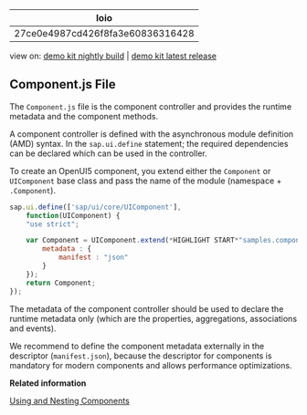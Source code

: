 <!-- loio27ce0e4987cd426f8fa3e60836316428 -->

| loio |
| -----|
| 27ce0e4987cd426f8fa3e60836316428 |

<div id="loio">

view on: [demo kit nightly build](https://openui5nightly.hana.ondemand.com/#/topic/27ce0e4987cd426f8fa3e60836316428) | [demo kit latest release](https://openui5.hana.ondemand.com/#/topic/27ce0e4987cd426f8fa3e60836316428)</div>

## Component.js File

The `Component.js` file is the component controller and provides the runtime metadata and the component methods.

A component controller is defined with the asynchronous module definition \(AMD\) syntax. In the `sap.ui.define` statement; the required dependencies can be declared which can be used in the controller.

To create an OpenUI5 component, you extend either the `Component` or `UIComponent` base class and pass the name of the module \(namespace + `.Component`\).

``` js
sap.ui.define(['sap/ui/core/UIComponent'],
	function(UIComponent) {
	"use strict";

	var Component = UIComponent.extend(*HIGHLIGHT START*"samples.components.sample.Component"*HIGHLIGHT END*, {
		metadata : {
			manifest : "json"
		}
	});
	return Component;
});
```

The metadata of the component controller should be used to declare the runtime metadata only \(which are the properties, aggregations, associations and events\).

We recommend to define the component metadata externally in the descriptor \(`manifest.json`\), because the descriptor for components is mandatory for modern components and allows performance optimizations.

**Related information**  


[Using and Nesting Components](Using_and_Nesting_Components_346599f.md)

